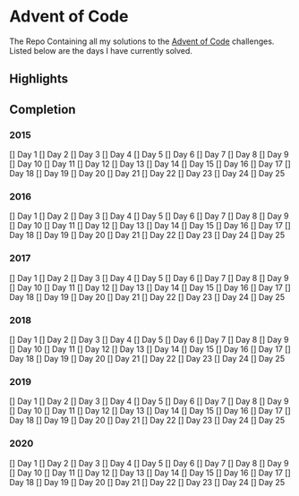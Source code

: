 # Advent of Code

The Repo Containing all my solutions to the [Advent of Code](adventofcode.com) challenges.
Listed below are the days I have currently solved.

## Highlights

## Completion

###  2015
[] Day 1
[] Day 2
[] Day 3
[] Day 4
[] Day 5
[] Day 6
[] Day 7
[] Day 8
[] Day 9
[] Day 10
[] Day 11
[] Day 12
[] Day 13
[] Day 14
[] Day 15
[] Day 16
[] Day 17
[] Day 18
[] Day 19
[] Day 20
[] Day 21
[] Day 22
[] Day 23
[] Day 24
[] Day 25
###  2016
[] Day 1
[] Day 2
[] Day 3
[] Day 4
[] Day 5
[] Day 6
[] Day 7
[] Day 8
[] Day 9
[] Day 10
[] Day 11
[] Day 12
[] Day 13
[] Day 14
[] Day 15
[] Day 16
[] Day 17
[] Day 18
[] Day 19
[] Day 20
[] Day 21
[] Day 22
[] Day 23
[] Day 24
[] Day 25
###  2017
[] Day 1
[] Day 2
[] Day 3
[] Day 4
[] Day 5
[] Day 6
[] Day 7
[] Day 8
[] Day 9
[] Day 10
[] Day 11
[] Day 12
[] Day 13
[] Day 14
[] Day 15
[] Day 16
[] Day 17
[] Day 18
[] Day 19
[] Day 20
[] Day 21
[] Day 22
[] Day 23
[] Day 24
[] Day 25
###  2018
[] Day 1
[] Day 2
[] Day 3
[] Day 4
[] Day 5
[] Day 6
[] Day 7
[] Day 8
[] Day 9
[] Day 10
[] Day 11
[] Day 12
[] Day 13
[] Day 14
[] Day 15
[] Day 16
[] Day 17
[] Day 18
[] Day 19
[] Day 20
[] Day 21
[] Day 22
[] Day 23
[] Day 24
[] Day 25
###  2019
[] Day 1
[] Day 2
[] Day 3
[] Day 4
[] Day 5
[] Day 6
[] Day 7
[] Day 8
[] Day 9
[] Day 10
[] Day 11
[] Day 12
[] Day 13
[] Day 14
[] Day 15
[] Day 16
[] Day 17
[] Day 18
[] Day 19
[] Day 20
[] Day 21
[] Day 22
[] Day 23
[] Day 24
[] Day 25
###  2020
[] Day 1
[] Day 2
[] Day 3
[] Day 4
[] Day 5
[] Day 6
[] Day 7
[] Day 8
[] Day 9
[] Day 10
[] Day 11
[] Day 12
[] Day 13
[] Day 14
[] Day 15
[] Day 16
[] Day 17
[] Day 18
[] Day 19
[] Day 20
[] Day 21
[] Day 22
[] Day 23
[] Day 24
[] Day 25